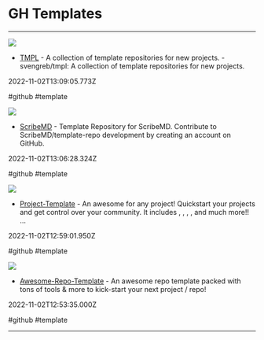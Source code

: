 # GH Templates

---

![](https://repository-images.githubusercontent.com/273240799/1e7e1b00-2667-11eb-9c5d-a234825d3cf0)

- [TMPL](https://github.com/svengreb/tmpl) - A collection of template repositories for new projects. - svengreb/tmpl: A collection of template repositories for new projects.

2022-11-02T13:09:05.773Z

#github #template

![](https://opengraph.githubassets.com/c7b89bd1c53960bcf85d5dba6749524039745ce030c591734a33ef08ee485d96/ScribeMD/template-repo)

- [ScribeMD](https://github.com/ScribeMD/template-repo) - Template Repository for ScribeMD. Contribute to ScribeMD/template-repo development by creating an account on GitHub.

2022-11-02T13:06:28.324Z

#github #template

![](https://repository-images.githubusercontent.com/293084428/f03ccdb6-709e-43ea-9210-3f0f5315a592)

- [Project-Template](https://github.com/Josee9988/project-template) - An awesome   for any project! Quickstart your projects and get control over your community. It includes  , ,  ,  , and much more!!  ...

2022-11-02T12:59:01.950Z

#github #template

![](https://repository-images.githubusercontent.com/507089605/0b31a9af-bd7c-41c8-8570-9e044c89b83c)

- [Awesome-Repo-Template](https://github.com/MarketingPipeline/Awesome-Repo-Template) - An awesome repo template packed with tons of tools & more to kick-start your next project / repo!

2022-11-02T12:53:35.000Z

#github #template

---


